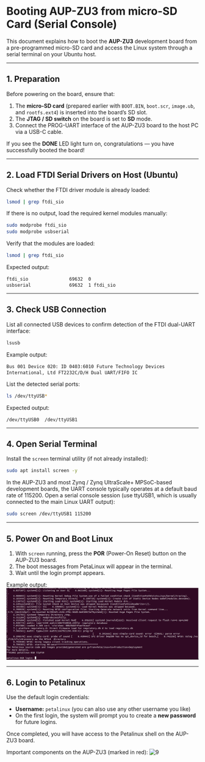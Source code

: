 # Booting AUP-ZU3 from micro-SD Card (Serial Console)

This document explains how to boot the **AUP-ZU3** development board from a pre-programmed micro-SD card and access the Linux system through a serial terminal on your Ubuntu host.

---

## 1. Preparation

Before powering on the board, ensure that:

1. The **micro-SD card** (prepared earlier with `BOOT.BIN`, `boot.scr`, `image.ub`, and `rootfs.ext4`) is inserted into the board’s SD slot.  
2. The **JTAG / SD switch** on the board is set to **SD** mode.  
3. Connect the PROG-UART interface of the AUP-ZU3 board to the host PC via a USB-C cable.

If you see the **DONE** LED light turn on, congratulations — you have successfully booted the board!


---

## 2. Load FTDI Serial Drivers on Host (Ubuntu)

Check whether the FTDI driver module is already loaded:

```bash
lsmod | grep ftdi_sio
```

If there is no output, load the required kernel modules manually:

```bash
sudo modprobe ftdi_sio
sudo modprobe usbserial
```

Verify that the modules are loaded:

```bash
lsmod | grep ftdi_sio
```

Expected output:
```
ftdi_sio               69632  0
usbserial              69632  1 ftdi_sio
```

---

## 3. Check USB Connection

List all connected USB devices to confirm detection of the FTDI dual-UART interface:

```bash
lsusb
```

Example output:
```
Bus 001 Device 020: ID 0403:6010 Future Technology Devices International, Ltd FT2232C/D/H Dual UART/FIFO IC
```

List the detected serial ports:

```bash
ls /dev/ttyUSB*
```

Expected output:
```
/dev/ttyUSB0  /dev/ttyUSB1
```


---

## 4. Open Serial Terminal

Install the `screen` terminal utility (if not already installed):

```bash
sudo apt install screen -y
```
In the AUP-ZU3 and most Zynq / Zynq UltraScale+ MPSoC-based development boards, the UART console typically operates at a default baud rate of 115200.
Open a serial console session (use ttyUSB1, which is usually connected to the main Linux UART output):

```bash
sudo screen /dev/ttyUSB1 115200
```

---

## 5. Power On and Boot Linux

1. With `screen` running, press the **POR** (Power-On Reset) button on the AUP-ZU3 board.  
2. The boot messages from PetaLinux will appear in the terminal.  
3. Wait until the login prompt appears.

Example output:
![8](./image/8.png)

---

## 6. Login to Petalinux

Use the default login credentials:

- **Username:** `petalinux` (you can also use any other username you like) 
- On the first login, the system will prompt you to create a **new password** for future logins.

Once completed, you will have access to the Petalinux shell on the AUP-ZU3 board.



Important components on the AUP-ZU3 (marked in red):
![9](./image/9.png)
